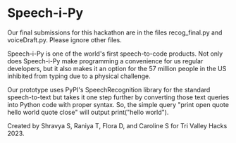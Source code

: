 # Speech-i-Py
Our final submissions for this hackathon are in the files recog_final.py and voiceDraft.py. Please ignore other files.

Speech-i-Py is one of the world's first speech-to-code products. Not only does Speech-i-Py make programming a convenience for us regular developers, but it also makes it an option for the 57 million people in the US inhibited from typing due to a physical challenge.

Our prototype uses PyPI's SpeechRecognition library for the standard speech-to-text but takes it one step further by converting those text queries into Python code with proper syntax. So, the simple query "print open quote hello world quote close" will output print("hello world").

Created by Shravya S, Raniya T, Flora D, and Caroline S for Tri Valley Hacks 2023.
